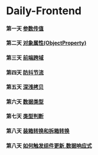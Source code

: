 # Daily-Frontend

#### 第一天 [参数传值](https://github.com/zhl1232/Daily-Frontend/issues/1)
#### 第二天 [对象属性(ObjectProperty)](https://github.com/zhl1232/Daily-Frontend/issues/2)
#### 第三天 [前端跨域](https://github.com/zhl1232/Daily-Frontend/issues/3)
#### 第四天 [防抖节流](https://github.com/zhl1232/Daily-Frontend/issues/4)
#### 第五天 [深浅拷贝](https://github.com/zhl1232/Daily-Frontend/issues/5)
#### 第六天 [数据类型](https://github.com/zhl1232/Daily-Frontend/issues/6)
#### 第七天 [类型判断](https://github.com/zhl1232/Daily-Frontend/issues/7)
#### 第八天 [装箱转换和拆箱转换](https://github.com/zhl1232/Daily-Frontend/issues/8)
#### 第八天 [如何触发组件更新,数据响应式](https://github.com/zhl1232/Daily-Frontend/issues/9)
